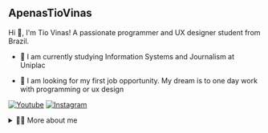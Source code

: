 ## ApenasTioVinas


<!-- Presentation -->
<p>
  Hi 👋, I'm Tio Vinas! A passionate programmer and UX designer student from Brazil.

  - 🌱 I am currently studying Information Systems and Journalism at Uniplac 

  - 🔭 I am looking for my first job opportunity. My dream is to one day work with programming or ux design

<!-- Links -->
[![Youtube](https://img.shields.io/badge/YouTube-FF0000?style=for-the-badge&logo=youtube&logoColor=white)](https://www.youtube.com/@APENASTIOVINAS-oz9no)
[![Instagram](https://img.shields.io/badge/Instagram-E4405F?style=for-the-badge&logo=instagram&logoColor=white)](https://www.instagram.com/vini_bolseiro/)





<!-- Dropdown -->
<details>
  <summary>👨‍💻 More about me</summary>

  - 💬 I am 23 years old, currently living in Brazil. I have fluency in English and have experience with Python and Figma. I'm also a content creator on YouTube since 2024 and I do some lives on twitch

  - ⚡I like reading, whether it's a good book, watching different movies and playing video games.



